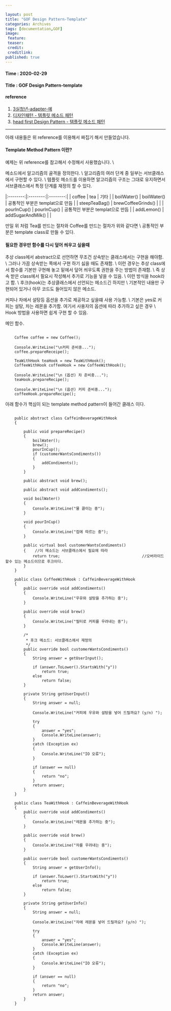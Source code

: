 ```yaml
---

layout: post
title: "GOF Design Pattern-Template"
categories: Archives
tags: [documentation,GOF]
image:
 feature:
 teaser:
 credit:
 creditlink:
published: true
---
```


#### Time : 2020-02-29
#### Title : GOF Design Pattern-template

#### reference

1. [3실청년-adapter-예 ](http://iilii.egloos.com/3806897) 
2. [디자인패턴 - 템플릿 메소드 패턴](https://jusungpark.tistory.com/24?category=630296)
3. [head first Design Pattern - 템플릿 메소드 패턴](http://wiki.gurubee.net/pages/viewpage.action?pageId=1507409)

***

아래 내용들은 위 reference를 이용해서 짜집기 해서 만들었습니다. 

#### Template Method Pattern 이란?

예제는 위 reference를 참고해서 수정해서 사용했습니다. \\

메소드에서 알고리즘의 골격을 정의한다. \\
알고리즘의 여러 단계 중 일부는 서브클래스에서 구현할 수 있다. \\
템플릿 메소드를 이용하면 알고리즘의 구조는 그대로 유지하면서 서브클래스에서 특정 단계를 재정의 할 수 있다.

|:--------:|:--------:|:--------:|
| coffee | tea | 기타 |
| boilWater() | boilWater() |  공통적인 부분은 templat으로 만듬 |
| steepTeaBag() | brewCoffeeGrinds() |   | 
| pourInCup() | pourInCup() | 공통적인 부분은 templat으로 만듬 |
| addLemon() | addSugarAndMilk() |   |

만일 위 처럼 Tea를 만드는 절차와 Coffee를 만드는 절차가 위와 같다면 \\
공통적인 부분은 template class로 만들 수 있다.

#### 필요한 경우만 함수를 다시 덮어 씌우고 싶을때 
추상 class에서 abstract으로 선언하면 무조건 상속받는 클래스에서는 구현을 해야함. \\
그러나 가끔 상속받는 쪽에서 구현 하기 싫을 때도 존재함. \\
이런 경우는 추상 class에서 함수를 기본만 구현해 놓고 밑에서 덮어 씌우도록 권한을 주는 방법이 존재함. \\
즉 상속 받은 class에서 필요시 작성해서 추가로 기능을 넣을 수 있음. \\
이런 방식을 hook라고 함. \\
후크(hook)는 추상클래스에서 선언되는 메소드긴 하지만 \\
기본적인 내용만 구현되어 있거나 아무 코드도 들어있지 않은 메소드.

커피나 차에서 설탕등 옵션을 추가로 제공하고 싶을떄 사용 가능함. \\
기본은 yes로 커피는 설탕, 차는 레몬을 추가함. 여기서 사용자의 옵션에 따라 추가하고 싶은 경우 \\
Hook 방법을 사용하면 쉽게 구현 할 수 있음.

메인 함수.
~~~

    Coffee coffee = new Coffee();

    Console.WriteLine("\n커피 준비중...");
    coffee.prepareReceipe();

    TeaWithHook teaHook = new TeaWithHook();
    CoffeeWithHook coffeeHook = new CoffeeWithHook();

    Console.WriteLine("\n (옵션) 차 준비중...");
    teaHook.prepareRecipe();

    Console.WriteLine("\n (옵션) 커피 준비중...");
    coffeeHook.prepareRecipe();

~~~

아래 함수가 핵심이 되는 template method pattern이 들어간 클래스 이다.
~~~

    public abstract class CaffeinBeverageWithHook
    {

        public void prepareRecipe()
        {
            boilWater();
            brew();
            pourInCup();
            if (customerWantsCondiments())
            {
                addCondiments();
            }
        }

        public abstract void brew();

        public abstract void addCondiments();

        void boilWater()
        {
            Console.WriteLine("물 끓이는 중");
        }

        void pourInCup()
        {
            Console.WriteLine("컵에 따르는 중");
        }

        public virtual bool customerWantsCondiments()
        {    //이 메소드는 서브클래스에서 필요에 따라
            return true;                                    //오버라이드 할수 있는 메소드이므로 후크이다.
        }
    }

~~~

~~~
    public class CoffeeWithHook : CaffeinBeverageWithHook
    {
        public override void addCondiments()
        {
            Console.WriteLine("우유와 설탕을 추가하는 중");
        }

        public override void brew()
        {
            Console.WriteLine("필터로 커피를 우려내는 중");
        }

        /*
         * 후크 메소드: 서브클래스에서 재정의
         */
        public override bool customerWantsCondiments()
        {
            String answer = getUserInput();

            if (answer.ToLower().StartsWith("y"))
                return true;
            else
                return false;
        }

        private String getUserInput()
        {
            String answer = null;

            Console.WriteLine("커피에 우유와 설탕을 넣어 드릴까요? (y/n) ");

            try
            {
                answer = "yes";
                Console.WriteLine(answer);
            }
            catch (Exception ex)
            {
                Console.WriteLine("IO 오류");
            }

            if (answer == null)
            {
                return "no";
            }
            return answer;
        }
    }
~~~

~~~
    public class TeaWithHook : CaffeinBeverageWithHook
    {
        public override void addCondiments()
        {
            Console.WriteLine("레몬을 추가하는 중");
        }

        public override void brew()
        {
            Console.WriteLine("차를 우려내는 중");
        }

        public override bool customerWantsCondiments()
        {
            String answer = getUserInfo();

            if (answer.ToLower().StartsWith("y"))
                return true;
            else
                return false;
        }

        private String getUserInfo()
        {
            String answer = null;

            Console.WriteLine("차에 레몬을 넣어 드릴까요? (y/n) ");

            try
            {
                answer = "yes";
                Console.WriteLine(answer);
            }
            catch (Exception ex)
            {
                Console.WriteLine("IO 오류");
            }

            if (answer == null)
            {
                return "no";
            }
            return answer;
        }
    }
~~~
